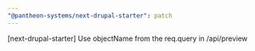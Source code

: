 ```yaml
---
"@pantheon-systems/next-drupal-starter": patch
---
```


[next-drupal-starter] Use objectName from the req.query in /api/preview
